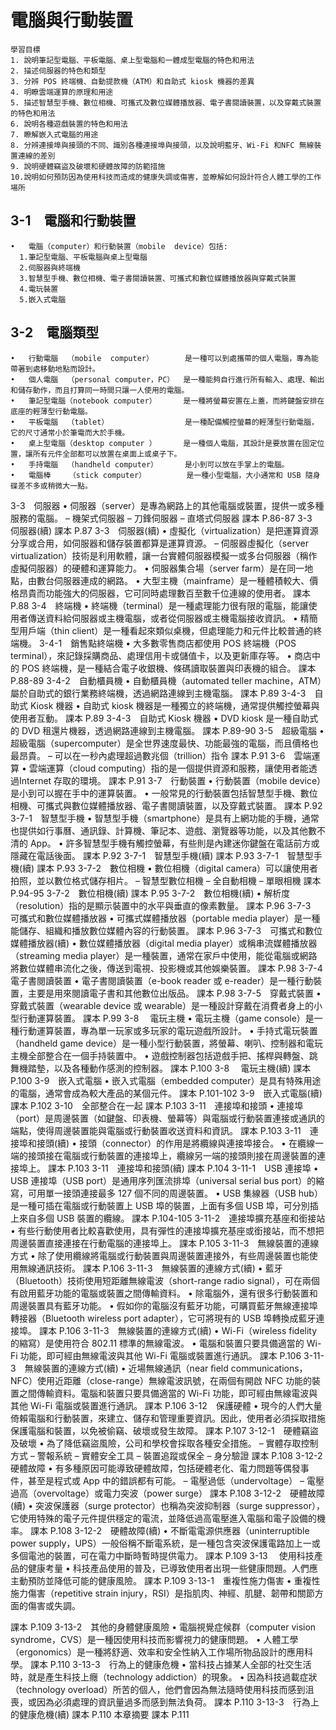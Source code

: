 # 電腦與行動裝置
```
學習目標
1. 說明筆記型電腦、平板電腦、桌上型電腦和一體成型電腦的特色和用法
2. 描述伺服器的特色和類型
3. 分辨 POS 終端機、自動提款機（ATM）和自助式 kiosk 機器的差異
4. 明瞭雲端運算的原理和用途
5. 描述智慧型手機、數位相機、可攜式及數位媒體播放器、電子書閱讀裝置，以及穿戴式裝置的特色和用法
6. 說明各種遊戲裝置的特色和用法
7. 瞭解嵌入式電腦的用途
8. 分辨連接埠與接頭的不同、識別各種連接埠與接頭，以及說明藍牙、Wi-Fi 和NFC 無線裝置連線的差別
9. 說明硬體竊盜及破壞和硬體故障的防範措施
10.說明如何預防因為使用科技而造成的健康失調或傷害，並瞭解如何設計符合人體工學的工作場所
```
## 3-1　電腦和行動裝置
```
•	電腦（computer）和行動裝置（mobile  device）包括:
  1.筆記型電腦、平板電腦與桌上型電腦
  2.伺服器與終端機
  3.智慧型手機、數位相機、電子書閱讀裝置、可攜式和數位媒體播放器與穿戴式裝置
  4.電玩裝置
  5.嵌入式電腦
```
## 3-2　電腦類型
```
•	行動電腦  （mobile  computer）       是一種可以到處攜帶的個人電腦，專為能帶著到處移動地點而設計。
•	個人電腦  （personal computer，PC）  是一種能夠自行進行所有輸入、處理、輸出和儲存動作，而且打算同一時間只讓一人使用的電腦。
•	筆記型電腦（notebook computer）      是一種將螢幕安置在上蓋，而將鍵盤安排在底座的輕薄型行動電腦。
•	平板電腦  （tablet）                 是一種配備觸控螢幕的輕薄型行動電腦，它的尺寸通常小於筆電而大於手機。
•	桌上型電腦（desktop computer ）      是一種個人電腦，其設計是要放置在固定位置，讓所有元件全部都可以放置在桌面上或桌子下。
•	手持電腦  （handheld computer）      是小到可以放在手掌上的電腦。
•	電腦棒    （stick computer）         是一種小型電腦，大小通常和 USB 隨身碟差不多或稍微大一點。
```
3-3　伺服器
•	伺服器（server）是專為網路上的其他電腦或裝置，提供一或多種服務的電腦。
–	機架式伺服器
–	刀鋒伺服器
–	 直塔式伺服器
課本 P.86-87
3-3　伺服器(續)
課本 P.87
3-3　伺服器(續)
•	虛擬化（virtualization）是把運算資源分享或合用，如伺服器和儲存裝置都算是運算資源。
–	伺服器虛擬化（server virtualization）技術是利用軟體，讓一台實體伺服器模擬一或多台伺服器（稱作虛擬伺服器）的硬體和運算能力。
•	伺服器集合場（server  farm）是在同一地點，由數台伺服器連成的網路。
•	大型主機（mainframe）是一種體積較大、價格昂貴而功能強大的伺服器，它可同時處理數百至數千位連線的使用者。
課本 P.88
3-4　終端機
•	終端機（terminal）是一種處理能力很有限的電腦，能讓使用者傳送資料給伺服器或主機電腦，或者從伺服器或主機電腦接收資訊。
•	精簡型用戶端（thin client）是一種看起來類似桌機，但處理能力和元件比較普通的終端機。
3-4-1　銷售點終端機
•	大多數零售商店都使用 POS 終端機（POS terminal），來記錄採購商品、處理信用卡或儲值卡，以及更新庫存等。
•	商店中的  POS  終端機，是一種結合電子收銀機、條碼讀取裝置與印表機的組合。
課本 P.88-89
3-4-2　自動櫃員機
•	自動櫃員機（automated  teller  machine，ATM）屬於自助式的銀行業務終端機，透過網路連線到主機電腦。
課本 P.89
3-4-3　自助式 Kiosk 機器
•	自助式  kiosk  機器是一種獨立的終端機，通常提供觸控螢幕與使用者互動。
課本 P.89
3-4-3　自助式 Kiosk 機器
•	DVD kiosk 是一種自助式的 DVD 租還片機器，透過網路連線到主機電腦。
課本 P.89-90
3-5　超級電腦
•	超級電腦（supercomputer）是全世界速度最快、功能最強的電腦，而且價格也最昂貴。
–	可以在一秒內處理超過數兆個（trillion）指令
課本 P.91
3-6　雲端運算
•	雲端運算（cloud  computing）指的是一個提供資源和服務，讓使用者能透過Internet  存取的環境。
課本 P.91
3-7　行動裝置
•	行動裝置（mobile device）是小到可以握在手中的運算裝置。
•	一般常見的行動裝置包括智慧型手機、數位相機、可攜式與數位媒體播放器、電子書閱讀裝置，以及穿戴式裝置。
課本 P.92
3-7-1　智慧型手機
•	智慧型手機（smartphone）是具有上網功能的手機，通常也提供如行事曆、通訊錄、計算機、筆記本、遊戲、瀏覽器等功能，以及其他數不清的 App。
•	許多智慧型手機有觸控螢幕，有些則是內建迷你鍵盤在電話前方或隱藏在電話後面。
課本 P.92
3-7-1　智慧型手機(續)
課本 P.93
3-7-1　智慧型手機(續)
課本 P.93
3-7-2　數位相機
•	數位相機（digital camera）可以讓使用者拍照，並以數位格式儲存相片。
–	智慧型數位相機
–	全自動相機
–	單眼相機
課本 P.94-95
3-7-2　數位相機(續)
課本 P.95
3-7-2　數位相機(續)
•	解析度（resolution）指的是顯示裝置中的水平與垂直的像素數量。
課本 P.96
3-7-3　可攜式和數位媒體播放器
•	可攜式媒體播放器（portable media player）是一種能儲存、組織和播放數位媒體內容的行動裝置。
課本 P.96
3-7-3　可攜式和數位媒體播放器(續)
•	數位媒體播放器（digital  media player）或稱串流媒體播放器（streaming media player）是一種裝置，通常在家戶中使用，能從電腦或網路將數位媒體串流化之後，傳送到電視、投影機或其他娛樂裝置。
課本 P.98
3-7-4　電子書閱讀裝置
•	電子書閱讀裝置（e-book reader 或 e-reader）是一種行動裝置，主要是用來閱讀電子書和其他數位出版品。
課本 P.98
3-7-5　穿戴式裝置
•	穿戴式裝置（wearable device 或 wearable）是一種設計穿戴在消費者身上的小型行動運算裝置。
課本 P.99
3-8　 電玩主機
•	電玩主機（game console）是一種行動運算裝置，專為單一玩家或多玩家的電玩遊戲所設計。
•	手持式電玩裝置（handheld  game  device）是一種小型行動裝置，將螢幕、喇叭、控制器和電玩主機全部整合在一個手持裝置中。
•	遊戲控制器包括遊戲手把、搖桿與轉盤、跳舞機踏墊，以及各種動作感測的控制器。
課本 P.100
3-8　 電玩主機(續)
課本 P.100
3-9　嵌入式電腦
•	嵌入式電腦（embedded computer）是具有特殊用途的電腦，通常會成為較大產品的某個元件。
課本 P.101-102
3-9　嵌入式電腦(續)
課本 P.102
3-10　全部整合在一起
課本 P.103
3-11　連接埠和接頭
•	連接埠（port）是周邊裝置（如鍵盤、印表機、螢幕等）與電腦或行動裝置連接或通訊的端點，使得周邊裝置能與電腦或行動裝置收送資料和資訊。
課本 P.103
3-11　連接埠和接頭(續)
•	接頭（connector）的作用是將纜線與連接埠接合。
•	在纜線一端的接頭接在電腦或行動裝置的連接埠上，纜線另一端的接頭則接在周邊裝置的連接埠上。
課本 P.103
3-11　連接埠和接頭(續)
課本 P.104
3-11-1　USB 連接埠
•	USB 連接埠（USB port）是通用序列匯流排埠（universal  serial  bus  port）的縮寫，可用單一接頭連接最多  127  個不同的周邊裝置。
•	USB 集線器（USB hub）是一種可插在電腦或行動裝置上  USB  埠的裝置，上面有多個 USB 埠，可分別插上來自多個 USB 裝置的纜線。
課本 P.104-105
3-11-2　連接埠擴充基座和銜接站
•	有些行動使用者比較喜歡使用，具有彈性的連接埠擴充基座或銜接站，而不想把周邊裝置直接連接在行動電腦的連接埠上。
課本 P.105
3-11-3　無線裝置的連線方式
•	除了使用纜線將電腦或行動裝置與周邊裝置連接外，有些周邊裝置也能使用無線通訊技術。
課本 P.106
3-11-3　無線裝置的連線方式(續)
•	藍牙（Bluetooth）技術使用短距離無線電波（short-range radio signal），可在兩個有啟用藍牙功能的電腦或裝置之間傳輸資料。
•	除電腦外，還有很多行動裝置和周邊裝置具有藍牙功能。
•	假如你的電腦沒有藍牙功能，可購買藍牙無線連接埠轉接器（Bluetooth wireless port adapter），它可將現有的 USB 埠轉換成藍牙連接埠。
課本 P.106
3-11-3　無線裝置的連線方式(續)
•	Wi-Fi（wireless fidelity 的縮寫）是使用符合  802.11  標準的無線電波。
•	電腦和裝置只要具備適當的 Wi-Fi 功能，即可經由無線電波與其他 Wi-Fi 電腦或裝置進行通訊。
課本 P.106
3-11-3　無線裝置的連線方式(續)
•	近場無線通訊（near ﬁeld communications，NFC）使用近距離（close-range）無線電波訊號，在兩個有開啟 NFC 功能的裝置之間傳輸資料。電腦和裝置只要具備適當的 Wi-Fi 功能，即可經由無線電波與其他 Wi-Fi 電腦或裝置進行通訊。
課本 P.106
3-12　保護硬體
•	現今的人們大量倚賴電腦和行動裝置，來建立、儲存和管理重要資訊。因此，使用者必須採取措施保護電腦和裝置，以免被偷竊、破壞或發生故障。
課本 P.107
3-12-1　硬體竊盜及破壞
•	為了降低竊盜風險，公司和學校會採取各種安全措施。
–	實體存取控制方式
–	警報系統
–	實體安全工具
–	裝置追蹤或保全 
–	身分驗證
課本 P.108
3-12-2　硬體故障
•	有多種原因可能導致硬體故障，包括硬體老化、電力問題等偶發事件，甚至是程式或 App 中的錯誤都有可能。
–	 電壓過低（undervoltage）
–	 電壓過高（overvoltage）或電力突波（power surge）
課本 P.108
3-12-2　硬體故障(續)
•	突波保護器（surge protector）也稱為突波抑制器（surge suppressor），它使用特殊的電子元件提供穩定的電流，並降低過高電壓進入電腦和電子設備的機率。
課本 P.108
3-12-2　硬體故障(續)
•	不斷電電源供應器（uninterruptible power supply，UPS）一般俗稱不斷電系統，是一種包含突波保護電路加上一或多個電池的裝置，可在電力中斷時暫時提供電力。
課本 P.109
3-13　 使用科技產品的健康考量
•	科技產品使用的普及，已導致使用者出現一些健康問題。人們應主動預防並降低可能的健康風險。
課本 P.109
3-13-1　重複性施力傷害
•	重複性施力傷害（repetitive strain injury，RSI）是指肌肉、神經、肌腱、韌帶和關節方面的傷害或失調。

課本 P.109
3-13-2　其他的身體健康風險
•	電腦視覺症候群（computer   vision syndrome，CVS）是一種因使用科技而影響視力的健康問題。
•	人體工學（ergonomics）是一種將舒適、效率和安全性納入工作場所物品設計的應用科學。
課本 P.110
3-13-3　行為上的健康危機
•	當科技占據某人全部的社交生活時，就是產生科技上癮（technology addiction）的現象。
•	因為科技過載症狀（technology  overload）所苦的個人，他們會因為無法隨時使用科技而感到沮喪，或因為必須處理的資訊量過多而感到無法負荷。
課本 P.110
3-13-3　行為上的健康危機(續)
課本 P.110
本章摘要
課本 P.111

